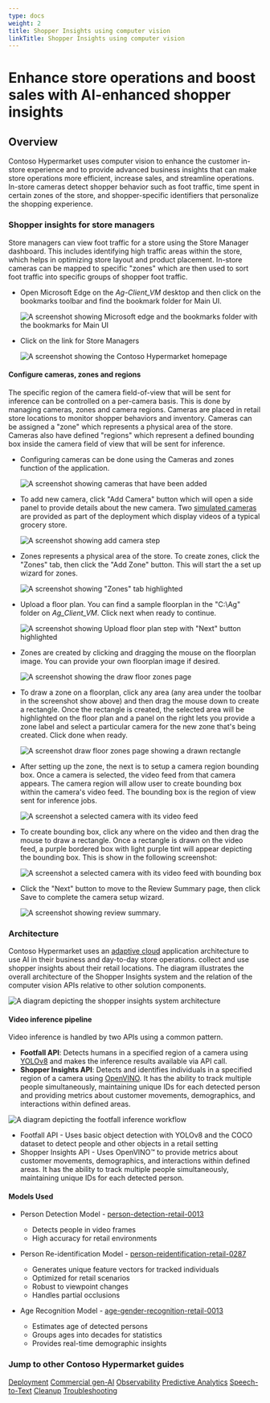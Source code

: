 ```yaml
---
type: docs
weight: 2
title: Shopper Insights using computer vision
linkTitle: Shopper Insights using computer vision
---
```


# Enhance store operations and boost sales with AI-enhanced shopper insights

## Overview

Contoso Hypermarket uses computer vision to enhance the customer in-store experience and to provide advanced business insights that can make store operations more efficient, increase sales, and streamline operations. In-store cameras detect shopper behavior such as foot traffic, time spent in certain zones of the store, and shopper-specific identifiers that personalize the shopping experience.

### Shopper insights for store managers

Store managers can view foot traffic for a store using the Store Manager dashboard. This includes identifying high traffic areas within the store, which helps in optimizing store layout and product placement. In-store cameras can be mapped to specific "zones" which are then used to sort foot traffic into specific groups of shopper foot traffic.

- Open Microsoft Edge on the _Ag-Client_VM_ desktop and then click on the bookmarks toolbar and find the bookmark folder for Main UI.

    ![A screenshot showing Microsoft edge and the bookmarks folder with the bookmarks for Main UI](./img/bookmarks.png)

- Click on the link for Store Managers

    ![A screenshot showing the Contoso Hypermarket homepage](./img/homepage.png)

#### Configure cameras, zones and regions

The specific region of the camera field-of-view that will be sent for inference can be controlled on a per-camera basis. This is done by managing cameras, zones and camera regions. Cameras are placed in retail store locations to monitor shopper behaviors and inventory. Cameras can be assigned a "zone" which represents a physical area of the store. Cameras also have defined "regions" which represent a defined bounding box inside the camera field of view that will be sent for inference.

- Configuring cameras can be done using the Cameras and zones function of the application.

    ![A screenshot showing cameras that have been added](./img/managecameras.png)

- To add new camera, click "Add Camera" button which will open a side panel to provide details about the new camera. Two [simulated cameras](https://github.com/kerberos-io/virtual-rtsp) are provided as part of the deployment which display videos of a typical grocery store.

    ![A screenshot showing add camera step](./img/addcamera.png)

- Zones represents a physical area of the store. To create zones, click the "Zones" tab, then click the "Add Zone" button. This will start the a set up wizard for zones.

    ![A screenshot showing "Zones" tab highlighted](./img/zones.png)

- Upload a floor plan. You can find a sample floorplan in the "C:\Ag\" folder on _Ag_Client_VM_. Click next when ready to continue.

    ![A screenshot showing Upload floor plan step with "Next" button highlighted](./img/uploadfloorplan.png)

- Zones are created by clicking and dragging the mouse on the floorplan image. You can provide your own floorplan image if desired.

    ![A screenshot showing the draw floor zones page](./img/drawfloorzones.png)

- To draw a zone on a floorplan, click any area (any area under the toolbar in the screenshot show above) and then drag the mouse down to create a rectangle. Once the rectangle is created, the selected area will be highlighted on the floor plan and a panel on the right lets you provide a zone label and select a particular camera for the new zone that's being created. Click done when ready.

    ![A screenshot draw floor zones page showing a drawn rectangle](./img/drawfloorzoneswithrectangle.png)

- After setting up the zone, the next is to setup a camera region bounding box. Once a camera is selected, the video feed from that camera appears. The camera region will allow user to create bounding box within the camera's video feed. The bounding box is the region of view sent for inference jobs.

    ![A screenshot a selected camera with its video feed](./img/setupcameraregion.png)

- To create bounding box, click any where on the video and then drag the mouse to draw a rectangle. Once a rectangle is drawn on the video feed, a purple bordered box with light purple tint will appear depicting the bounding box. This is show in the following screenshot:

    ![A screenshot a selected camera with its video feed with bounding box](./img/setupcameraregionwithrectangle.png)

- Click the "Next" button to move to the Review Summary page, then click Save to complete the camera setup wizard.

    ![A screenshot showing review summary](./img/reviewsummary.png).

### Architecture

Contoso Hypermarket uses an [adaptive cloud](https://techcommunity.microsoft.com/blog/azurearcblog/a-guide-to-adaptive-cloud-at-microsoft-ignite-2024/4285028) application architecture to use AI in their business and day-to-day store operations. collect and use shopper insights about their retail locations. The diagram illustrates the overall architecture of the Shopper Insights system and the relation of the computer vision APIs relative to other solution components.

![A diagram depicting the shopper insights system architecture](./img/webarch.png)

#### Video inference pipeline

Video inference is handled by two APIs using a common pattern.

- **Footfall API**: Detects humans in a specified region of a camera using [YOLOv8](https://docs.ultralytics.com/models/yolov8/) and makes the inference results available via API call.
- **Shopper Insights API**: Detects and identifies individuals in a specified region of a camera using [OpenVINO](). It has the ability to track multiple people simultaneously, maintaining unique IDs for each detected person and providing metrics about customer movements, demographics, and interactions within defined areas.

![A diagram depicting the footfall inference workflow](./img/footfall_diagram.png)

- Footfall API - Uses basic object detection with YOLOv8 and the COCO dataset to detect people and other objects in a retail setting
- Shopper Insights API - Uses OpenVINO™ to provide metrics about customer movements, demographics, and interactions within defined areas. It has the ability to track multiple people simultaneously, maintaining unique IDs for each detected person.

#### Models Used

- Person Detection Model - [person-detection-retail-0013](https://docs.openvino.ai/2022.3/omz_models_model_person_detection_retail_0013.html)
  - Detects people in video frames
  - High accuracy for retail environments

- Person Re-identification Model - [person-reidentification-retail-0287](https://docs.openvino.ai/2022.3/omz_models_model_person_reidentification_retail_0287.html)
  - Generates unique feature vectors for tracked individuals
  - Optimized for retail scenarios
  - Robust to viewpoint changes
  - Handles partial occlusions

- Age Recognition Model - [age-gender-recognition-retail-0013](https://docs.openvino.ai/2022.3/omz_models_model_age_gender_recognition_retail_0013.html)
  - Estimates age of detected persons
  - Groups ages into decades for statistics
  - Provides real-time demographic insights

### Jump to other Contoso Hypermarket guides

[Deployment](../deployment/_index.md)
[Commercial gen-AI](../cerebral/_index.md)
[Observability](../observability/_index.md)
[Predictive Analytics](../predictive_analytics/_index.md)
[Speech-to-Text](../speech_to_text/_index.md)
[Cleanup](../cleanup/_index.md)
[Troubleshooting](../troubleshooting/_index.md)
